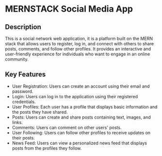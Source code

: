 # MERNSTACK Social Media App

## Description
This is a social network web application, it is a platform built on the MERN stack that allows users to register, log in, and connect with others to share posts, comments, and follow other profiles. It provides an interactive and user-friendly experience for individuals who want to engage in an online community.

## Key Features
- User Registration: Users can create an account using their email and password.
- Login: Users can log in to the application using their registered credentials.
- User Profiles: Each user has a profile that displays basic information and the posts they have shared.
- Posts: Users can create and share posts containing text, images, and links.
- Comments: Users can comment on other users' posts.
- User Following: Users can follow other profiles to receive updates on their posts.
- News Feed: Users can view a personalized news feed that displays posts from the profiles they follow.